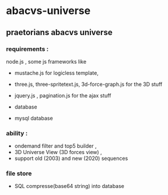 # abacvs-universe
## praetorians abacvs universe
 
### requirements : 

node.js , some js frameworks like
 
* mustache.js for logicless template, 
* three.js, three-spritetext.js, 3d-force-graph.js for the 3D stuff
* jquery.js , pagination.js for the ajax stuff

* database

* mysql database


 
### ability : 
 
* ondemand filter and top5 builder , 
* 3D Universe View (3D forces view) , 
* support old (2003) and new (2020) sequences 
 
### file store 

* SQL compresse(base64 string) into database
 
 
 
 
